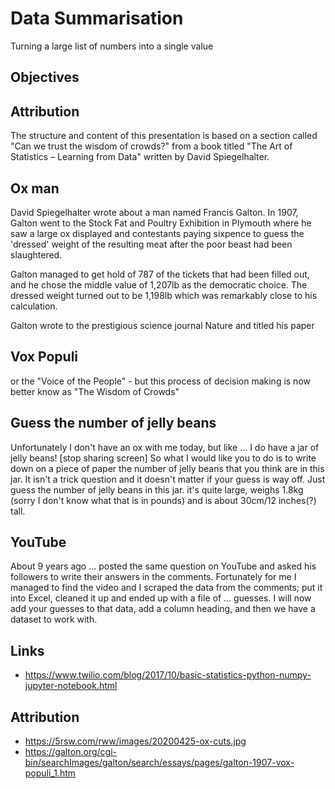 ﻿# Data Summarisation
Turning a large list of numbers into a single value

## Objectives

## Attribution
The structure and content of this presentation is based on a section called "Can we trust the wisdom of crowds?" from a book titled "The Art of Statistics – Learning from Data" written by David Spiegelhalter.

## Ox man
David Spiegelhalter wrote about a man named Francis Galton. 
In 1907, Galton went to the Stock Fat and Poultry Exhibition in Plymouth  where he saw a large ox displayed and contestants paying sixpence to guess the 'dressed' weight of the resulting meat after the poor beast had been slaughtered. 

Galton managed to get hold of 787 of the tickets that had been filled out, and he chose the middle value of 1,207lb as the democratic choice. The dressed weight turned out to be 1,198lb which was remarkably close to his calculation.

Galton wrote to the prestigious science journal Nature and titled his paper

## Vox Populi
or the "Voice of the People" - but this process of decision making is now better know as "The Wisdom of Crowds"

## Guess the number of jelly beans
Unfortunately I don't have an ox with me today, but like ... I do have a jar of jelly beans!
[stop sharing screen]
So what I would like you to do is to write down on a piece of paper the number of jelly beans that you think are in this jar. It isn't a trick question and it doesn't matter if your guess is way off. Just guess the number of jelly beans in this jar. it's quite large, weighs 1.8kg (sorry I don't know what that is in pounds) and is about 30cm/12 inches(?) tall.

## YouTube
About 9 years ago ... posted the same question on YouTube and asked his followers to write their answers in the comments. Fortunately for me I managed to find the video and I scraped the data from the comments; put it into Excel, cleaned it up and ended up with a file of ... guesses. I will now add your guesses to that data, add a column heading, and then we have a dataset to work with. 

## Links
* https://www.twilio.com/blog/2017/10/basic-statistics-python-numpy-jupyter-notebook.html

## Attribution
* https://5rsw.com/rww/images/20200425-ox-cuts.jpg
* https://galton.org/cgi-bin/searchImages/galton/search/essays/pages/galton-1907-vox-populi_1.htm